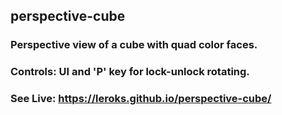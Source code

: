 ## perspective-cube
### Perspective view of a cube with quad color faces.
### Controls: UI and 'P' key for lock-unlock rotating.
### See Live: https://leroks.github.io/perspective-cube/
